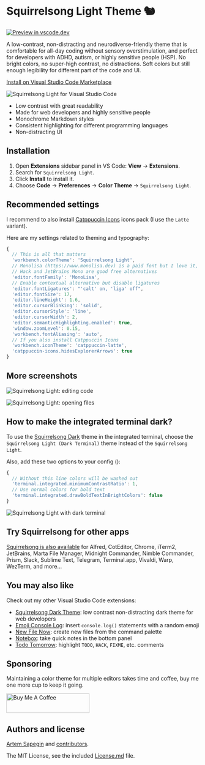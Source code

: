 # Squirrelsong Light Theme 🐿️

[![Preview in vscode.dev](https://img.shields.io/badge/Preview%20in-vscode.dev-brightgreen)](https://vscode.dev/editor/theme/sapegin.Theme-SquirrelsongLight)

A low-contrast, non-distracting and neurodiverse-friendly theme that is comfortable for all-day coding without sensory overstimulation, and perfect for developers with ADHD, autism, or highly sensitive people (HSP). No bright colors, no super-high contrast, no distractions. Soft colors but still enough legibility for different part of the code and UI.

[Install on Visual Studio Code Marketplace](https://marketplace.visualstudio.com/items?itemName=sapegin.Theme-SquirrelsongLight)

![Squirrelsong Light for Visual Studio Code](https://github.com/sapegin/squirrelsong/raw/HEAD/light/VSCode/SquirrelsongLight/screenshots/screenshot.jpg)

- Low contrast with great readability
- Made for web developers and highly sensitive people
- Monochrome Markdown styles
- Consistent highlighting for different programming languages
- Non-distracting UI

## Installation

1. Open **Extensions** sidebar panel in VS Code: **View** → **Extensions**.
2. Search for `Squirrelsong Light`.
3. Click **Install** to install it.
4. Choose **Code** → **Preferences** → **Color Theme** → `Squirrelsong Light`.

## Recommended settings

I recommend to also install [Catppuccin Icons](https://marketplace.visualstudio.com/items?itemName=Catppuccin.catppuccin-vsc-icons) icons pack (I use the `Latte` variant).

Here are my settings related to theming and typography:

```js
{
  // This is all that matters
  'workbench.colorTheme': 'Squirrelsong Light',
  // Monolisa (https://www.monolisa.dev) is a paid font but I love it,
  // Hack and JetBrains Mono are good free alternatives
  'editor.fontFamily': 'MonoLisa',
  // Enable contextual alternative but disable ligatures
  'editor.fontLigatures': "'calt' on, 'liga' off",
  'editor.fontSize': 17,
  'editor.lineHeight': 1.6,
  'editor.cursorBlinking': 'solid',
  'editor.cursorStyle': 'line',
  'editor.cursorWidth': 2,
  'editor.semanticHighlighting.enabled': true,
  'window.zoomLevel': 0.15,
  'workbench.fontAliasing': 'auto',
  // If you also install Catppuccin Icons
  'workbench.iconTheme': 'catppuccin-latte',
  'catppuccin-icons.hidesExplorerArrows': true
}
```

## More screenshots

![Squirrelsong Light: editing code](https://github.com/sapegin/squirrelsong/raw/HEAD/light/VSCode/SquirrelsongLight/screenshots/screenshot-code.png)

![Squirrelsong Light: opening files](https://github.com/sapegin/squirrelsong/raw/HEAD/light/VSCode/SquirrelsongLight/screenshots/screenshot-files.jpg)

## How to make the integrated terminal dark?

To use the [Squirrelsong Dark](https://marketplace.visualstudio.com/items?itemName=sapegin.Theme-SquirrelsongDark) theme in the integrated terminal, choose the `Squirrelsong Light (Dark Terminal)` theme instead of the `Squirrelsong Light`.

Also, add these two options to your config ():

```js
{
  // Without this line colors will be washed out
  'terminal.integrated.minimumContrastRatio': 1,
  // Use normal colors for bold text
  'terminal.integrated.drawBoldTextInBrightColors': false
}
```

![Squirrelsong Light with dark terminal](https://github.com/sapegin/squirrelsong/raw/HEAD/light/VSCode/SquirrelsongLight/screenshots/screenshot-terminal.jpg)

## Try Squirrelsong for other apps

[Squirrelsong is also available](https://sapegin.me/squirrelsong/) for Alfred, CotEditor, Chrome, iTerm2, JetBrains, Marta File Manager, Midnight Commander, Nimble Commander, Prism, Slack, Sublime Text, Telegram, Terminal.app, Vivaldi, Warp, WezTerm, and more…

## You may also like

Check out my other Visual Studio Code extensions:

- [Squirrelsong Dark Theme](https://marketplace.visualstudio.com/items?itemName=sapegin.Theme-SquirrelsongDark): low contrast non-distracting dark theme for web developers
- [Emoji Console Log](https://marketplace.visualstudio.com/items?itemName=sapegin.emoji-console-log): insert `console.log()` statements with a random emoji
- [New File Now](https://marketplace.visualstudio.com/items?itemName=sapegin.new-file-now): create new files from the command palette
- [Notebox](https://marketplace.visualstudio.com/items?itemName=sapegin.notebox): take quick notes in the bottom panel
- [Todo Tomorrow](marketplace.visualstudio.com/items?itemName=sapegin.todo-tomorrow): highlight `TODO`, `HACK`, `FIXME`, etc. comments

## Sponsoring

Maintaining a color theme for multiple editors takes time and coffee, buy me one more cup to keep it going.

<a href="https://www.buymeacoffee.com/sapegin" target="_blank"><img src="https://cdn.buymeacoffee.com/buttons/lato-orange.png" alt="Buy Me A Coffee" height="51" width="217" ></a>

## Authors and license

[Artem Sapegin](https://sapegin.me) and [contributors](https://github.com/sapegin/squirrelsong/graphs/contributors).

The MIT License, see the included [License.md](License.md) file.
